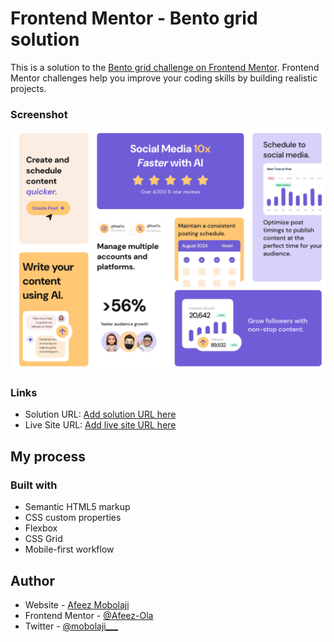 # Frontend Mentor - Bento grid solution

This is a solution to the [Bento grid challenge on Frontend Mentor](https://www.frontendmentor.io/challenges/bento-grid-RMydElrlOj). Frontend Mentor challenges help you improve your coding skills by building realistic projects. 





### Screenshot

![](/images/screenshot.png)


### Links

- Solution URL: [Add solution URL here](https://github.com/Afeez-Ola/bento-grid-main)
- Live Site URL: [Add live site URL here](https://bento-grid-main-omega.vercel.app/)

## My process

### Built with

- Semantic HTML5 markup
- CSS custom properties
- Flexbox
- CSS Grid
- Mobile-first workflow



## Author

- Website - [Afeez Mobolaji](https://hashnode.com/@Mobolaji)
- Frontend Mentor - [@Afeez-Ola](https://www.frontendmentor.io/profile/Afeez-Ola)
- Twitter - [@mobolaji___]([mobolaji](https://x.com/mobolaji___))